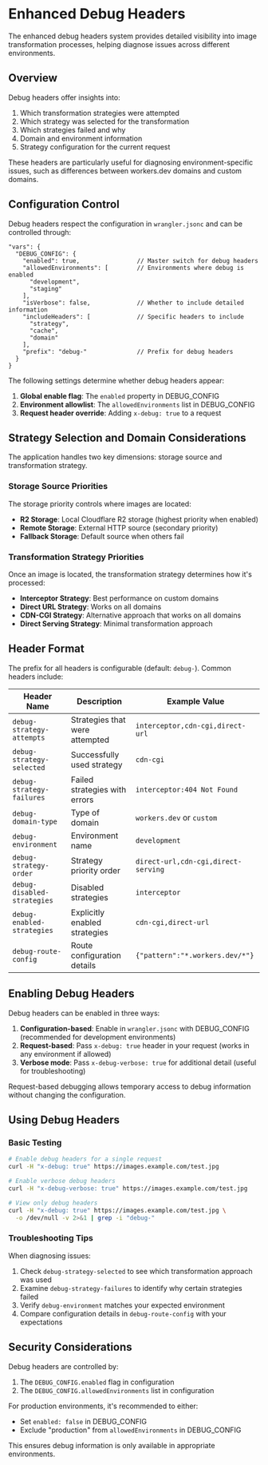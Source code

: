 # Enhanced Debug Headers

The enhanced debug headers system provides detailed visibility into image transformation processes, helping diagnose issues across different environments.

## Overview

Debug headers offer insights into:

1. Which transformation strategies were attempted
2. Which strategy was selected for the transformation
3. Which strategies failed and why
4. Domain and environment information
5. Strategy configuration for the current request

These headers are particularly useful for diagnosing environment-specific issues, such as differences between workers.dev domains and custom domains.

## Configuration Control

Debug headers respect the configuration in `wrangler.jsonc` and can be controlled through:

```jsonc
"vars": {
  "DEBUG_CONFIG": {
    "enabled": true,                // Master switch for debug headers
    "allowedEnvironments": [        // Environments where debug is enabled
      "development", 
      "staging"
    ],
    "isVerbose": false,             // Whether to include detailed information
    "includeHeaders": [             // Specific headers to include
      "strategy", 
      "cache", 
      "domain"
    ],
    "prefix": "debug-"              // Prefix for debug headers
  }
}
```

The following settings determine whether debug headers appear:

1. **Global enable flag**: The `enabled` property in DEBUG_CONFIG
2. **Environment allowlist**: The `allowedEnvironments` list in DEBUG_CONFIG
3. **Request header override**: Adding `x-debug: true` to a request

## Strategy Selection and Domain Considerations

The application handles two key dimensions: storage source and transformation strategy.

### Storage Source Priorities
The storage priority controls where images are located:
- **R2 Storage**: Local Cloudflare R2 storage (highest priority when enabled)
- **Remote Storage**: External HTTP source (secondary priority) 
- **Fallback Storage**: Default source when others fail

### Transformation Strategy Priorities
Once an image is located, the transformation strategy determines how it's processed:

- **Interceptor Strategy**: Best performance on custom domains
- **Direct URL Strategy**: Works on all domains
- **CDN-CGI Strategy**: Alternative approach that works on all domains
- **Direct Serving Strategy**: Minimal transformation approach

## Header Format

The prefix for all headers is configurable (default: `debug-`). Common headers include:

| Header Name | Description | Example Value |
|-------------|-------------|---------------|
| `debug-strategy-attempts` | Strategies that were attempted | `interceptor,cdn-cgi,direct-url` |
| `debug-strategy-selected` | Successfully used strategy | `cdn-cgi` |
| `debug-strategy-failures` | Failed strategies with errors | `interceptor:404 Not Found` |
| `debug-domain-type` | Type of domain | `workers.dev` or `custom` |
| `debug-environment` | Environment name | `development` |
| `debug-strategy-order` | Strategy priority order | `direct-url,cdn-cgi,direct-serving` |
| `debug-disabled-strategies` | Disabled strategies | `interceptor` |
| `debug-enabled-strategies` | Explicitly enabled strategies | `cdn-cgi,direct-url` |
| `debug-route-config` | Route configuration details | `{"pattern":"*.workers.dev/*"}` |

## Enabling Debug Headers

Debug headers can be enabled in three ways:

1. **Configuration-based**: Enable in `wrangler.jsonc` with DEBUG_CONFIG (recommended for development environments)
2. **Request-based**: Pass `x-debug: true` header in your request (works in any environment if allowed)
3. **Verbose mode**: Pass `x-debug-verbose: true` for additional detail (useful for troubleshooting)

Request-based debugging allows temporary access to debug information without changing the configuration.

## Using Debug Headers

### Basic Testing

```bash
# Enable debug headers for a single request
curl -H "x-debug: true" https://images.example.com/test.jpg

# Enable verbose debug headers
curl -H "x-debug-verbose: true" https://images.example.com/test.jpg

# View only debug headers
curl -H "x-debug: true" https://images.example.com/test.jpg \
  -o /dev/null -v 2>&1 | grep -i "debug-"
```

### Troubleshooting Tips

When diagnosing issues:

1. Check `debug-strategy-selected` to see which transformation approach was used
2. Examine `debug-strategy-failures` to identify why certain strategies failed
3. Verify `debug-environment` matches your expected environment
4. Compare configuration details in `debug-route-config` with your expectations

## Security Considerations

Debug headers are controlled by:

1. The `DEBUG_CONFIG.enabled` flag in configuration
2. The `DEBUG_CONFIG.allowedEnvironments` list in configuration

For production environments, it's recommended to either:
- Set `enabled: false` in DEBUG_CONFIG
- Exclude "production" from `allowedEnvironments` in DEBUG_CONFIG

This ensures debug information is only available in appropriate environments.